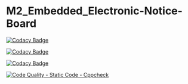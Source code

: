 # M2_Embedded_Electronic-Notice-Board

[![Codacy Badge](https://app.codacy.com/project/badge/Grade/05b49b123fc64891bacd77ab87e03c64)](https://www.codacy.com/gh/Swaykutty28/M2_Embedded_Electronic-Notice-Board/dashboard?utm_source=github.com&amp;utm_medium=referral&amp;utm_content=Swaykutty28/M2_Embedded_Electronic-Notice-Board&amp;utm_campaign=Badge_Grade)

[![Codacy Badge](https://api.codiga.io/project/30315/status/svg)](https://app.codiga.io/public/project/30315/M2_Embedded_Electronic-Notice-Board/dashboard)

[![Codacy Badge](https://api.codiga.io/project/30315/score/svg)](https://app.codiga.io/public/project/30315/M2_Embedded_Electronic-Notice-Board/dashboard)

[![Code Quality - Static Code - Cppcheck](https://github.com/Swaykutty28/M2_Embedded_Electronic-Notice-Board/actions/workflows/c-cpp.yml/badge.svg)](https://github.com/Swaykutty28/M2_Embedded_Electronic-Notice-Board/actions/workflows/c-cpp.yml)
